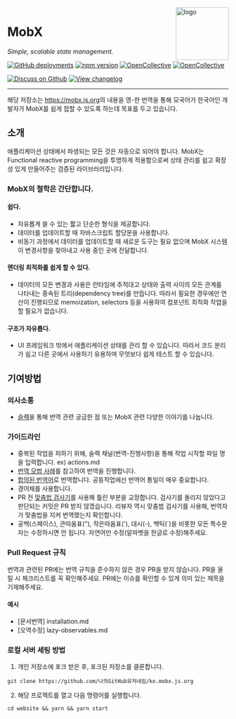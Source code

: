 <img src="https://mobx.js.org/assets/mobx.png" alt="logo" height="120" align="right" />

# MobX

_Simple, scalable state management._

[![GitHub deployments](https://img.shields.io/github/deployments/mobxjs/ko.mobx.js.org/production?label=vercel&logo=vercel)](https://vercel.com/mobxjs/ko-mobx-js-org)
[![npm version](https://badge.fury.io/js/mobx.svg)](https://badge.fury.io/js/mobx)
[![OpenCollective](https://opencollective.com/mobx/backers/badge.svg)](docs/backers-sponsors.md#backers)
[![OpenCollective](https://opencollective.com/mobx/sponsors/badge.svg)](docs/backers-sponsors.md#sponsors)

[![Discuss on Github](https://img.shields.io/badge/discuss%20on-GitHub-orange)](https://github.com/mobxjs/mobx/discussions)
[![View changelog](https://img.shields.io/badge/changelogs.xyz-Explore%20Changelog-brightgreen)](https://changelogs.xyz/mobx)

---

해당 저장소는 <a href="https://mobx.js.org/">https://mobx.js.org</a>의 내용을 영-한 번역을 통해 모국어가 한국어인 개발자가 MobX를 쉽게 접할 수 있도록 하는데 목표를 두고 있습니다.

## 소개

애플리케이션 상태에서 파생되는 모든 것은 자동으로 되어야 합니다.
MobX는 Functional reactive programming을 투명하게 적용함으로써 상태 관리를 쉽고 확장성 있게 만들어주는 검증된 라이브러리입니다.

### MobX의 철학은 간단합니다.

#### 쉽다.
- 자유롭게 쓸 수 있는 짧고 단순한 형식을 제공합니다.
- 데이터를 업데이트할 때 자바스크립트 할당문을 사용합니다.
- 비동기 과정에서 데이터를 업데이트할 때 새로운 도구는 필요 없으며 MobX 시스템이 변경사항을 찾아내고 사용 중인 곳에 전달합니다.

#### 렌더링 최적화를 쉽게 할 수 있다.
- 데이터의 모든 변경과 사용은 런타임에 추적대고 상태와 출력 사이의 모든 관계를 나타내는 종속된 트리(dependency tree)를 만듭니다. 따라서 필요한 경우에만 연산이 진행되므로 memoization, selectors 등을 사용하여 컴포넌트 최적화 작업을 할 필요가 없습니다.


#### 구조가 자유롭다.
- UI 프레임워크 밖에서 애플리케이션 상태를 관리 할 수 있습니다. 따라서 코드 분리가 쉽고 다른 곳에서 사용하기 유용하며 무엇보다 쉽게 테스트 할 수 있습니다.




## 기여방법

### 의사소통
- <a href="https://join.slack.com/t/ko-mobx/shared_invite/zt-skky1w3m-UD2_sY9880STvmnyJzdt9Q">슬랙</a>을 통해 번역 관련 궁금한 점 또는 MobX 관련 다양한 이야기를 나눕니다.

### 가이드라인
- 중복된 작업을 피하기 위해, 슬랙 채널(번역-진행사항)을 통해 작업 시작할 파일 명을 입력합니다. ex) actions.md
- <a href="https://github.com/mobxjs/ko.mobx.js.org/wiki/%EB%B2%88%EC%97%AD-%EB%AA%A8%EB%B2%94-%EC%82%AC%EB%A1%80">번역 모범 사례</a>를 참고하여 번역을 진행합니다.
- <a href="https://docs.google.com/spreadsheets/d/1fYaEI8vz26N3R2VaxrlNnk9fMQ8zIy4RpvjRp4jZd0Q/edit#gid=843106813">합의된 번역어</a>로 번역합니다. 공동작업에선 번역어 통일이 매우 중요합니다.
- 경어체를 사용합니다.
- PR 전 <a href="http://speller.cs.pusan.ac.kr/">맞춤법 검사기</a>를 사용해 틀린 부분을 교정합니다. 검사기를 돌리지 않았다고 판단되는 커밋은 PR 받지 않겠습니다. 리뷰자 역시 맞춤법 검사기를 사용해, 번역자가 맞춤법을 지켜 번역했는지 확인합니다.
- 공백(스페이스), 큰따옴표("), 작은따옴표('), 대시(-), 백틱(`)을 비롯한 모든 특수문자는 수정하시면 안 됩니다. 자연어만 수정(알파벳을 한글로 수정)해주세요.

### Pull Request 규칙
번역과 관련된 PR에는 번역 규칙을 준수하지 않은 경우 PR을 받지 않습니다.
PR을 올릴 시 체크리스트를 꼭 확인해주세요.
PR에는 이슈를 확인할 수 있게 의미 있는 제목을 기재해주세요.
#### 예시
- [문서번역] installation.md
- [오역수정] lazy-observables.md

### 로컬 서버 세팅 방법
1. 개인 저장소에 포크 받은 후, 포크된 저장소를 클론합니다.
```angular2html
git clone https://github.com/나의GitHub유저네임/ko.mobx.js.org
```
2. 해당 프로젝트를 열고 다음 명령어를 실행합니다.
```angular2html
cd website && yarn && yarn start
```

